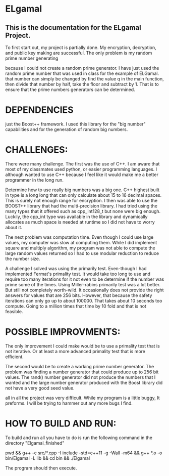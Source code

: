 # ELgamal

## This is the documentation for the ELgamal Project.

To first start out, my project is partially done. My encryption, decryption, and public key making are successful. The only problem is my random prime number generating

because I could not create a random prime generator. I have just used the random prime number that was used in class for the example of ELGamal. that number can simply be changed by find the value q in the main function, then divide that number by half, take the floor and subtract by 1. That is to ensure that the prime numbers generators can be determined.

# DEPENDENCIES

just the Boost++ framework. I used this library for the "big number" capabilities and for the generation of random big numbers.

# CHALLENGES:

There were many challenge. The first was the use of C++. I am aware that most of my classmates used python, or easier programming languages. I although wanted to use C++ because I feel like it would make me a better programmer in the long run.

Determine how to use really big numbers was a big one. C++ highest built in type is a long long that can only calculate about 15 to 16 decimal spaces. This is surely not enough range for encryption. I then was able to use the BOOST++ library that had the multi-precision library. I had tried using the many types that it offered such as cpp_int128_t but none were big enough. Luckily, the cpp_int type was available in the library and dynamically allocates as much space is needed at runtime so I did not have to worry about it.

The next problem was computation time. Even though I could use large values, my computer was slow at computing them. While I did implement square and multiply algorithm, my program was not able to compute the large random values returned so I had to use modular reduction to reduce the number size.

A challenge I solved was using the primarily test. Even-though I had implemented Fermat's primality test. It would take too long to use and require too many iterations for it not even to be determine if the number was prime some of the times. Using Miller-rabins primarily test was a lot better. But still not completely worth-wild. It occasionally does not provide the right answers for values that are 256 bits. However, that because the safety iterations can only go up to about 100000. That takes about 10 seconds too compute. Going to a million times that time by 10 fold and that is not feasible.

# POSSIBLE IMPROVMENTS:

The only improvement I could make would be to use a primality test that is not iterative. Or at least a more advanced primality test that is more efficient.

The second would be to create a working prime number generator. The problem was finding a number generator that could produce up to 256 bit values. The rand() number generator did not produce the numbers that I wanted and the large number generator produced with the Boost library did not have a very good seed value.

all in all the project was very difficult. While my program is a little buggy, It preforms. I will be trying to hammer out any more bugs I find.


# HOW TO BUILD AND RUN:

To build and run all you have to do is run the following command in the directory "Elgamal_finished"

pwd && g++ -c src/*.cpp -I include -std=c++11 -g -Wall -m64 && g++ *.o -o bin/Elgamal -L lib && cd bin && ./Elgamal

The program should then execute.
